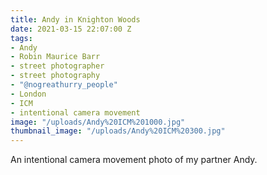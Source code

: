 ```yaml
---
title: Andy in Knighton Woods
date: 2021-03-15 22:07:00 Z
tags:
- Andy
- Robin Maurice Barr
- street photographer
- street photography
- "@nogreathurry_people"
- London
- ICM
- intentional camera movement
image: "/uploads/Andy%20ICM%201000.jpg"
thumbnail_image: "/uploads/Andy%20ICM%20300.jpg"
---
```


An intentional camera movement photo of my partner Andy. 